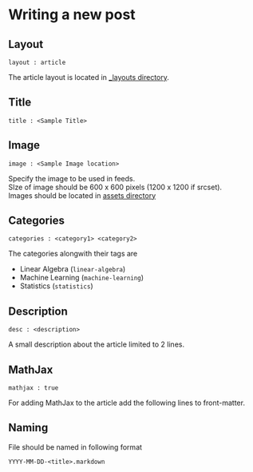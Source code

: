 Writing a new post
==================

## Layout

```liquid 
layout : article
```

The article layout is located in [_layouts directory](../_layouts/article.html).

## Title

```liquid 
title : <Sample Title>
```

## Image

```liquid 
image : <Sample Image location>
```
Specify the image to be used in feeds.  
SIze of image should be 600 x 600 pixels (1200 x 1200 if srcset).  
Images should be located in [assets directory](../assets/images/)

## Categories
```liquid 
categories : <category1> <category2>
```
The categories alongwith their tags are  
* Linear Algebra (```linear-algebra```)    
* Machine Learning (```machine-learning```)  
* Statistics (```statistics```)


## Description
```liquid 
desc : <description>
```

A small description about the article limited to 2 lines.

## MathJax
```liquid 
mathjax : true
```
For adding MathJax to the article add the following lines to front-matter.

## Naming

File should be named in following format   
```
YYYY-MM-DD-<title>.markdown
```